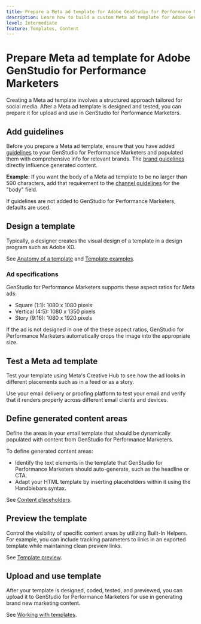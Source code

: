 ```yaml
---
title: Prepare a Meta ad template for Adobe GenStudio for Performance Marketers
description: Learn how to build a custom Meta ad template for Adobe GenStudio for Performance Marketers.
level: Intermediate
feature: Templates, Content
---
```


# Prepare Meta ad template for Adobe GenStudio for Performance Marketers

Creating a Meta ad template involves a structured approach tailored for social media. After a Meta ad template is designed and tested, you can prepare it for upload and use in GenStudio for Performance Marketers.

## Add guidelines

Before you prepare a Meta ad template, ensure that you have added [guidelines](/help/user-guide/guidelines/overview.md) to your GenStudio for Performance Marketers and populated them with comprehensive info for relevant brands. The [brand guidelines](/help/user-guide/guidelines/brands.md) directly influence generated content.

**Example**: If you want the body of a Meta ad template to be no larger than 500 characters, add that requirement to the [channel guidelines](/help/user-guide/guidelines/brands.md#channel-guidelines) for the "body" field.

If guidelines are not added to GenStudio for Performance Marketers, defaults are used.

## Design a template

Typically, a designer creates the visual design of a template in a design program such as Adobe XD.

See [Anatomy of a template](/help/user-guide/content/use-templates.md#anatomy-of-a-template) and [Template examples](/help/user-guide/content/customize-template.md#template-examples).

### Ad specifications

GenStudio for Performance Marketers supports these aspect ratios for Meta ads:

* Square (1:1): 1080 x 1080 pixels 
* Vertical (4:5): 1080 x 1350 pixels
* Story (9:16): 1080 x 1920 pixels

If the ad is not designed in one of the these aspect ratios, GenStudio for Performance Marketers automatically crops the image into the appropriate size.  

## Test a Meta ad template

Test your template using Meta's Creative Hub to see how the ad looks in different placements such as in a feed or as a story.

Use your email delivery or proofing platform to test your email and verify that it renders properly across different email clients and devices.

## Define generated content areas

Define the areas in your email template that should be dynamically populated with content from GenStudio for Performance Marketers. 

To define generated content areas:

* Identify the text elements in the template that GenStudio for Performance Marketers should auto-generate, such as the headline or CTA.
* Adapt your HTML template by inserting placeholders within it using the Handblebars syntax.

See [Content placeholders](/help/user-guide/content/customize-template.md#content-placeholders).

## Preview the template

Control the visibility of specific content areas by utilizing Built-In Helpers. For example, you can include tracking parameters to links in an exported template while maintaining clean preview links.

See [Template preview](/help/user-guide/content/customize-template.md#template-preview).

## Upload and use template

After your template is designed, coded, tested, and previewed, you can upload it to GenStudio for Performance Marketers for use in generating brand new marketing content.

See [Working with templates](use-templates.md).
